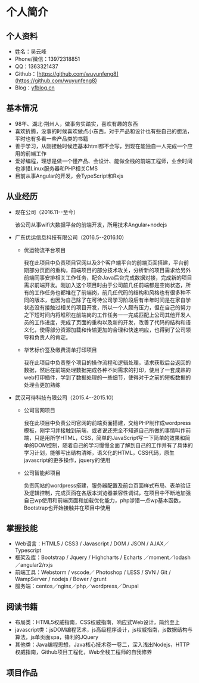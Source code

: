 # 个人简介

## 个人资料

* 姓名：吴云峰
* Phone/微信：13972318851
* QQ：1363321437
* Github：[https://github.com/wuyunfeng8](https://github.com/wuyunfeng8)
* Blog：[yfblog.cn](https://yfblog.cn)

## 基本情况

* 98年、湖北·荆州人，做事务实踏实，喜欢有趣的东西
* 喜欢折腾，没事的时候喜欢做点小东西，对于产品和设计也有些自己的想法，平时也有多看一些产品类的书籍
* 善于学习，从刚接触时候连基本html都不会写，到现在能独自一人完成一个应用的前端工作
* 爱好编程，理想是做一个懂产品、会设计、能做全栈的前端工程师，业余时间也涉猎Linux服务器和PHP相关CMS
* 目前从事Angular的开发，会TypeScript和Rxjs

## 从业经历

* 现在公司（2016.11--至今）

    该公司从事wifi大数据平台的前端开发，所用技术Angular+nodejs

* 广东优运信息科技有限公司（2016.5--2016.10）

    * 优运物流平台项目

        我在此项目中负责项目官网以及3个客户端平台的前端页面搭建，平台前期部分页面的重构，前端项目的部分技术攻关，分析新的项目需求给另外前端同事安排相关工作任务，配合Java后台完成数据对接，完成新的项目需求前端开发。刚加入这个项目时由于公司前几任前端都是空岗状态，所有的工作任务也都堆在了前端岗，前几任代码的结构和风格也有很多种不同的版本，也因为自己除了在可待公司学习阶段后有半年时间是在家自学状态没有接触过相关的项目开发，所以一个人颇有压力，但在自己的努力之下短时间内将堆积在前端岗的工作任务一一完成匹配上公司其他开发人员的工作进度，完成了页面的重构以及新的开发，改善了代码的结构和语义化，使得部分资源加载和传输更加的合理和快速响应，也得到了公司领导和负责人的肯定。

    * 华艺标价签及缴费清单打印项目

        我在此项目中负责整个项目的操作流程和逻辑处理，请求获取后台返回的数据，然后在前端处理数据完成各种不同需求的打印，使用了一套成熟的web打印插件，学到了数据处理的一些细节，使得对于之前的短板数据的处理会更加熟练

* 武汉可待科技有限公司（2015.4--2015.10）

    * 公司官网项目

        我在此项目中负责公司官网的前端页面搭建，交给PHP制作成wordpress模板，刚学习并接触到前端，或者说还完全不知道自己所做的事情叫作前端，只是用所学HTML，CSS，简单的JavaScript写一下简单的效果和简单的DOM控制，随着自己的学习慢慢全面了解到自己的工作并有了具体的学习计划，能够写出结构清晰，语义化的HTML，CSS代码，原生javascript的更多操作，jquery的使用

    * 公司智能邦项目

        负责网站的wordpress搭建，服务器配置及前台页面样式布局、表单验证及逻辑控制，完成页面在各版本浏览器兼容性调试，在项目中不断地加强自己wp使用和前端页面和加载优化能力，php涉猎一点wp基本函数，Bootstrap也开始接触并在项目中使用

## 掌握技能

* Web语言：HTML5 / CSS3 / Javascript / DOM / JSON / AJAX／Typescript
* 框架及库：Bootstrap / Jquery / Highcharts / Echarts ／moment／lodash／angular2/rxjs
* 前端工具：Webstorm / vscode／ Photoshop / LESS / SVN / Git / WampServer / nodejs / Bower / grunt
* 服务端：centos／nginx／php／wordpress／Drupal

## 阅读书籍

* 布局类：HTML5权威指南，CSS权威指南，响应式Web设计，简约至上
* javascript类：jsDOM编程艺术，js高级程序设计，js权威指南，js数据结构与算法，js单页面spa，锋利的JQuery
* 其他类：Java编程思想，Java核心技术卷一卷二，深入浅出Nodejs，HTTP权威指南，Github项目工程化，Web全栈工程师的自我修养

## 项目作品


